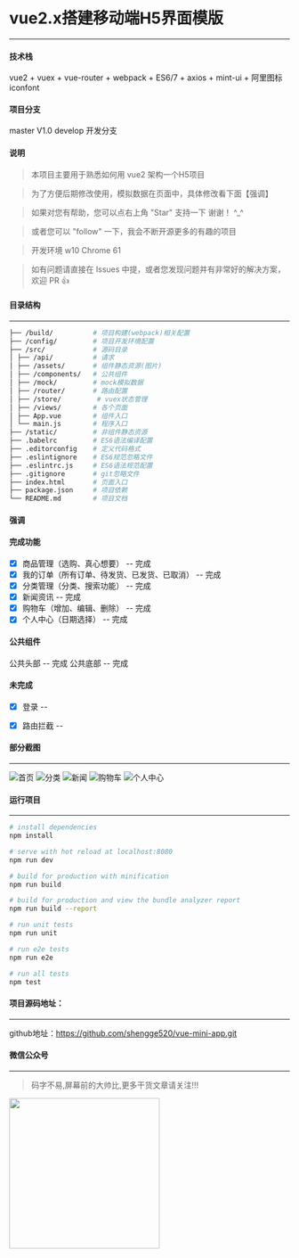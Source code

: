 # vue2.x搭建移动端H5界面模版
------------------------ 


#### 技术栈
vue2 + vuex + vue-router + webpack + ES6/7 + axios + mint-ui + 阿里图标iconfont

#### 项目分支
master V1.0
develop 开发分支


#### 说明

>  本项目主要用于熟悉如何用 vue2 架构一个H5项目

>  为了方便后期修改使用，模拟数据在页面中，具体修改看下面【强调】

>  如果对您有帮助，您可以点右上角 "Star" 支持一下 谢谢！ ^_^

>  或者您可以 "follow" 一下，我会不断开源更多的有趣的项目

>  开发环境 w10  Chrome 61

>  如有问题请直接在 Issues 中提，或者您发现问题并有非常好的解决方案，欢迎 PR 👍


#### 目录结构
------------------------

```bash
├── /build/          # 项目构建(webpack)相关配置
├── /config/         # 项目开发环境配置
├── /src/            # 源码目录
│ ├── /api/          # 请求
│ ├── /assets/       # 组件静态资源(图片)
│ ├── /components/   # 公共组件
│ ├── /mock/         # mock模拟数据
│ ├── /router/       # 路由配置
│ ├── /store/         # vuex状态管理
│ ├── /views/        # 各个页面
│ ├── App.vue        # 组件入口
│ └── main.js        # 程序入口
├── /static/         # 非组件静态资源
├── .babelrc         # ES6语法编译配置
├── .editorconfig    # 定义代码格式
├── .eslintignore    # ES6规范忽略文件
├── .eslintrc.js     # ES6语法规范配置
├── .gitignore       # git忽略文件
├── index.html       # 页面入口
├── package.json     # 项目依赖
└── README.md        # 项目文档
```

#### 强调

#### 完成功能
- [x] 商品管理（选购、真心想要） -- 完成
- [x] 我的订单（所有订单、待发货、已发货、已取消） -- 完成
- [x] 分类管理（分类、搜索功能） -- 完成
- [x] 新闻资讯 -- 完成
- [x] 购物车（增加、编辑、删除） -- 完成
- [x] 个人中心（日期选择） -- 完成

#### 公共组件
公共头部   -- 完成
公共底部   -- 完成

#### 未完成
- [x] 登录 -- 
- [x] 路由拦截 -- 


#### 部分截图
-----------------------
![首页](./static/explain/main.png)
![分类](./static/explain/fenlei.png)
![新闻](./static/explain/tool.png)
![购物车](./static/explain/购物车.png)
![个人中心](./static/explain/个人中心.png)


#### 运行项目
------------------------

``` bash
# install dependencies
npm install

# serve with hot reload at localhost:8080
npm run dev

# build for production with minification
npm run build

# build for production and view the bundle analyzer report
npm run build --report

# run unit tests
npm run unit

# run e2e tests
npm run e2e

# run all tests
npm test


```

#### 项目源码地址：
------------------------

github地址：https://github.com/shengge520/vue-mini-app.git  


#### 微信公众号
------------------------  
> 码字不易,屏幕前的大帅比,更多干货文章请关注!!!
<img src="https://6465-dev-xmikn-9jjtk-1302289589.tcb.qcloud.la/others/qrcode_for_gh_ff4bedce97b4_258.jpg"  width = "270" height = "270"/>



